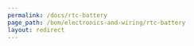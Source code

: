 ```yaml
---
permalink: /docs/rtc-battery
page_path: /bom/electronics-and-wiring/rtc-battery
layout: redirect
---
```



